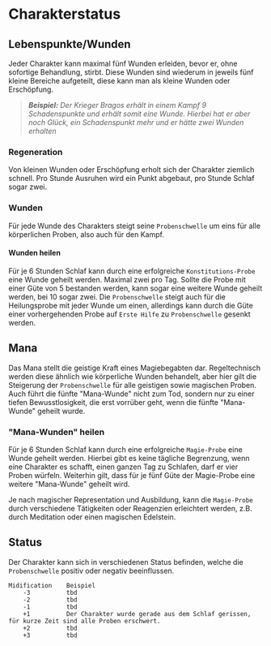 # Charakterstatus

## Lebenspunkte/Wunden

Jeder Charakter kann maximal fünf Wunden erleiden, bevor er, ohne sofortige Behandlung, stirbt. 
Diese Wunden sind wiederum in jeweils fünf kleine Bereiche aufgeteilt, diese kann man als kleine Wunden oder Erschöpfung.

> ***Beispiel:***
> *Der Krieger Bragos erhält in einem Kampf 9 Schadenspunkte und erhält somit eine Wunde.
> Hierbei hat er aber noch Glück, ein Schadenspunkt mehr und er hätte zwei Wunden erhalten*

### Regeneration

Von kleinen Wunden oder Erschöpfung erholt sich der Charakter ziemlich schnell. Pro Stunde Ausruhen wird ein Punkt abgebaut,
pro Stunde Schlaf sogar zwei.

### Wunden

Für jede Wunde des Charakters steigt seine `Probenschwelle` um eins für alle körperlichen Proben, also auch für den Kampf.

#### Wunden heilen

Für je 6 Stunden Schlaf kann durch eine erfolgreiche `Konstitutions-Probe` eine Wunde geheilt werden. Maximal zwei pro Tag.
Sollte die Probe mit einer Güte von 5 bestanden werden, kann sogar eine weitere Wunde geheilt werden, bei 10 sogar zwei.
Die `Probenschwelle` steigt auch für die Heilungsprobe mit jeder Wunde um einen, 
allerdings kann durch die Güte einer vorhergehenden Probe auf `Erste Hilfe` zu `Probenschwelle` gesenkt werden. 


## Mana

Das Mana stellt die geistige Kraft eines Magiebegabten dar. Regeltechnisch werden diese ähnlich wie körperliche Wunden behandelt,
aber hier gilt die Steigerung der `Probenschwelle` für alle geistigen sowie magischen Proben. Auch führt die fünfte 
"Mana-Wunde" nicht zum Tod, sondern nur zu einer tiefen Bewusstlosigkeit, die erst vorrüber geht, wenn die fünfte "Mana-Wunde" geheilt wurde.

### "Mana-Wunden" heilen

Für je 6 Stunden Schlaf kann durch eine erfolgreiche `Magie-Probe` eine Wunde geheilt werden. Hierbei gibt es keine tägliche Begrenzung,
wenn eine Charakter es schafft, einen ganzen Tag zu Schlafen, darf er vier Proben würfeln. Weiterhin gilt, dass für je fünf Güte 
der Magie-Probe eine weitere "Mana-Wunde" geheilt wird.

Je nach magischer Representation und Ausbildung, kann die `Magie-Probe` durch verschiedene Tätigkeiten oder Reagenzien erleichtert werden, 
z.B. durch Meditation oder einen magischen Edelstein.

## Status

Der Charakter kann sich in verschiedenen Status befinden, welche die `Probenschwelle` positiv oder negativ beeinflussen.

```
Midification    Beispiel
    -3          tbd
    -2          tbd
    -1          tbd
    +1          Der Charakter wurde gerade aus dem Schlaf gerissen, für kurze Zeit sind alle Proben erschwert.  
    +2          tbd
    +3          tbd
```
